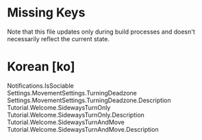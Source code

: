 # Missing Keys
Note that this file updates only during build processes and doesn't necessarily reflect the current state.

# Korean [ko]
Notifications.IsSociable  
Settings.MovementSettings.TurningDeadzone  
Settings.MovementSettings.TurningDeadzone.Description  
Tutorial.Welcome.SidewaysTurnOnly  
Tutorial.Welcome.SidewaysTurnOnly.Description  
Tutorial.Welcome.SidewaysTurnAndMove  
Tutorial.Welcome.SidewaysTurnAndMove.Description  

